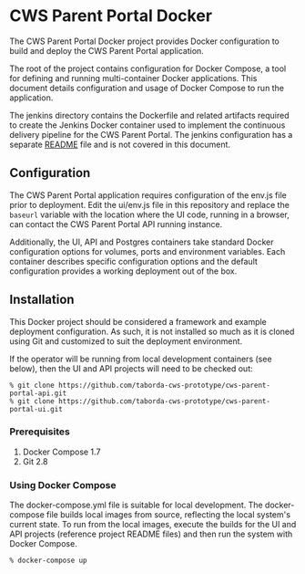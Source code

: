 # CWS Parent Portal Docker

The CWS Parent Portal Docker project provides Docker configuration to build and deploy the CWS Parent Portal
application.

The root of the project contains configuration for Docker Compose, a tool for defining and running multi-container
Docker applications. This document details configuration and usage of Docker Compose to run the application.

The jenkins directory contains the Dockerfile and related artifacts required to create the Jenkins Docker container
used to implement the continuous delivery pipeline for the CWS Parent Portal. The jenkins configuration has a separate
[README][jenkinsreadme] file and is not covered in this document.

## Configuration

The CWS Parent Portal application requires configuration of the env.js file prior to deployment. Edit the ui/env.js
file in this repository and replace the ```baseurl``` variable with the location where the UI code, running in a
browser, can contact the CWS Parent Portal API running instance.

Additionally, the UI, API and Postgres containers take standard Docker configuration options for volumes, ports and
environment variables. Each container describes specific configuration options and the default configuration provides
a working deployment out of the box.

## Installation

This Docker project should be considered a framework and example deployment configuration. As such, it is not installed
so much as it is cloned using Git and customized to suit the deployment environment.

If the operator will be running from local development containers (see below), then the UI and API projects will need to
be checked out:

    % git clone https://github.com/taborda-cws-prototype/cws-parent-portal-api.git
    % git clone https://github.com/taborda-cws-prototype/cws-parent-portal-ui.git

### Prerequisites

1. Docker Compose 1.7
1. Git 2.8

### Using Docker Compose

The docker-compose.yml file is suitable for local development. The docker-compose file builds local images from
source, reflecting the local system's current state. To run from the local images, execute the builds for the UI and
API projects (reference project README files) and then run the system with Docker Compose.

    % docker-compose up

[dockercompose]: https://docs.docker.com/compose/
[jenkinsreadme]: jenkins/README.md
